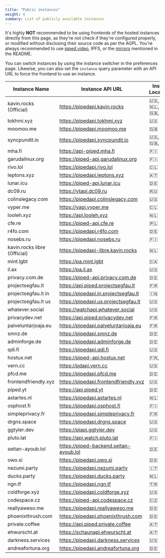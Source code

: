 ```yaml
---
title: "Public instances"
weight: 4
summary: List of publicly available instances
---
```


It's highly **NOT** recommended to be using frontends of the hosted instances directly from this page, as they're not check if they're configured properly, or modified without disclosing their source code as per the AGPL. You're always recommended to use [piped.video](http://piped.video), IPFS, or the [mirrors](https://github.com/TeamPiped/Piped#mirrors) mentioned in the README.

You can switch instances by using the instance switcher in the preferences page. Likewise, you can also set the `instance` query parameter with an API URL to force the frontend to use an instance.

Instance Name | Instance API URL | Instance Location(s) | CDN | Registered Users
--- | --- | --- | --- | ---
kavin.rocks (Official) | https://pipedapi.kavin.rocks | 🇺🇸, 🇮🇳, 🇳🇱, 🇨🇦, 🇬🇧, 🇫🇷 | Yes | ![](https://pipedapi.kavin.rocks/registered/badge)
tokhmi.xyz | https://pipedapi.tokhmi.xyz | 🇺🇸 | Yes | ![](https://pipedapi.tokhmi.xyz/registered/badge)
moomoo.me | https://pipedapi.moomoo.me | 🇬🇧 | Yes | ![](https://pipedapi.moomoo.me/registered/badge)
syncpundit.io | https://pipedapi.syncpundit.io | 🇺🇸, 🇮🇳, 🇬🇧, 🇯🇵 | Yes | ![](https://pipedapi.syncpundit.io/registered/badge)
mha.fi | https://api-piped.mha.fi | 🇫🇮 | Yes | ![](https://api-piped.mha.fi/registered/badge)
garudalinux.org | https://piped-api.garudalinux.org | 🇫🇮 | Yes | ![](https://piped-api.garudalinux.org/registered/badge)
rivo.lol | https://pipedapi.rivo.lol | 🇨🇱 | Yes | ![](https://pipedapi.rivo.lol/registered/badge)
leptons.xyz | https://pipedapi.leptons.xyz | 🇦🇹 | Yes | ![](https://pipedapi.leptons.xyz/registered/badge)
lunar.icu | https://piped-api.lunar.icu | 🇩🇪 | Yes | ![](https://piped-api.lunar.icu/registered/badge)
dc09.ru | https://ytapi.dc09.ru | 🇷🇺 | Yes | ![](https://ytapi.dc09.ru/registered/badge)
colinslegacy.com | https://pipedapi.colinslegacy.com | 🇺🇸 | Yes | ![](https://pipedapi.colinslegacy.com/registered/badge)
vyper.me | https://yapi.vyper.me | 🇨🇱 | Yes | ![](https://yapi.vyper.me/registered/badge)
looleh.xyz | https://api.looleh.xyz | 🇳🇱 | Yes | ![](https://api.looleh.xyz/registered/badge)
cfe.re | https://piped-api.cfe.re | 🇵🇱 | Yes | ![](https://piped-api.cfe.re/registered/badge)
r4fo.com | https://pipedapi.r4fo.com | 🇩🇪 | Yes | ![](https://pipedapi.r4fo.com/registered/badge)
nosebs.ru | https://pipedapi.nosebs.ru | 🇫🇮 | Yes | ![](https://pipedapi.nosebs.ru/registered/badge)
kavin.rocks libre (Official) | https://pipedapi-libre.kavin.rocks | 🇳🇱 | No | ![](https://pipedapi-libre.kavin.rocks/registered/badge)
mint.lgbt | https://pa.mint.lgbt | 🇨🇦 | No | ![](https://pa.mint.lgbt/registered/badge)
il.ax | https://pa.il.ax | 🇺🇸 | No | ![](https://pa.il.ax/registered/badge)
privacy.com.de | https://piped-api.privacy.com.de | 🇩🇪 | No | ![](https://piped-api.privacy.com.de/registered/badge)
projectsegfau.lt | https://api.piped.projectsegfau.lt | 🇫🇷 | No | ![](https://api.piped.projectsegfau.lt/registered/badge)
projectsegfau.lt in | https://pipedapi.in.projectsegfau.lt | 🇮🇳 | No | ![](https://pipedapi.in.projectsegfau.lt/registered/badge)
projectsegfau.lt us | https://pipedapi.us.projectsegfau.lt | 🇺🇸 | No | ![](https://pipedapi.us.projectsegfau.lt/registered/badge)
whatever.social | https://watchapi.whatever.social | 🇺🇸 | No | ![](https://watchapi.whatever.social/registered/badge)
privacydev.net | https://api.piped.privacydev.net | 🇫🇷 | No | ![](https://api.piped.privacydev.net/registered/badge)
palveluntarjoaja.eu | https://pipedapi.palveluntarjoaja.eu | 🇫🇷 | No | ![](https://pipedapi.palveluntarjoaja.eu/registered/badge)
smnz.de | https://pipedapi.smnz.de | 🇩🇪 | No | ![](https://pipedapi.smnz.de/registered/badge)
adminforge.de | https://pipedapi.adminforge.de | 🇩🇪 | No | ![](https://pipedapi.adminforge.de/registered/badge)
qdi.fi | https://pipedapi.qdi.fi | 🇺🇸 | No | ![](https://pipedapi.qdi.fi/registered/badge)
hostux.net | https://piped-api.hostux.net | 🇫🇷, 🇱🇺 | No | ![](https://piped-api.hostux.net/registered/badge)
vern.cc | https://pdapi.vern.cc | 🇺🇸 | No | ![](https://pdapi.vern.cc/registered/badge)
pfcd.me | https://pipedapi.pfcd.me | 🇩🇪 | No | ![](https://pipedapi.pfcd.me/registered/badge)
frontendfriendly.xyz | https://pipedapi.frontendfriendly.xyz | 🇺🇸 | No | ![](https://pipedapi.frontendfriendly.xyz/registered/badge)
piped.yt | https://api.piped.yt | 🇩🇪 | No | ![](https://api.piped.yt/registered/badge)
astartes.nl | https://pipedapi.astartes.nl | 🇳🇱 | No | ![](https://pipedapi.astartes.nl/registered/badge)
osphost.fi | https://pipedapi.osphost.fi | 🇫🇮 | No | ![](https://pipedapi.osphost.fi/registered/badge)
simpleprivacy.fr | https://pipedapi.simpleprivacy.fr | 🇫🇷 | No | ![](https://pipedapi.simpleprivacy.fr/registered/badge)
drgns.space | https://pipedapi.drgns.space | 🇺🇸 | No | ![](https://pipedapi.drgns.space/registered/badge)
ggtyler.dev | https://piapi.ggtyler.dev | 🇺🇸 | No | ![](https://piapi.ggtyler.dev/registered/badge)
pluto.lat | https://api.watch.pluto.lat | 🇫🇮 | No | ![](https://api.watch.pluto.lat/registered/badge)
seitan-ayoub.lol | https://piped-backend.seitan-ayoub.lol | 🇩🇪 | No | ![](https://piped-backend.seitan-ayoub.lol/registered/badge)
owo.si | https://pipedapi.owo.si | 🇩🇪 | No | ![](https://pipedapi.owo.si/registered/badge)
nezumi.party | https://pipedapi.nezumi.party | 🇮🇹 | No | ![](https://pipedapi.nezumi.party/registered/badge)
ducks.party | https://pipedapi.ducks.party | 🇳🇱 | No | ![](https://pipedapi.ducks.party/registered/badge)
ngn.tf | https://pipedapi.ngn.tf | 🇹🇷 | No | ![](https://pipedapi.ngn.tf/registered/badge)
coldforge.xyz | https://pipedapi.coldforge.xyz | 🇺🇸 | No | ![](https://pipedapi.coldforge.xyz/registered/badge)
codespace.cz | https://piped-api.codespace.cz | 🇨🇿 | No | ![](https://piped-api.codespace.cz/registered/badge)
reallyaweso.me | https://pipedapi.reallyaweso.me | 🇩🇪 | No | ![](https://pipedapi.reallyaweso.me/registered/badge)
phoenixthrush.com | https://pipedapi.phoenixthrush.com | 🇩🇪 | No | ![](https://pipedapi.phoenixthrush.com/registered/badge)
private.coffee | https://api.piped.private.coffee | 🇦🇹 | No | ![](https://api.piped.private.coffee/registered/badge)
ehwurscht.at | https://schaunapi.ehwurscht.at | 🇦🇹 | No | ![](https://schaunapi.ehwurscht.at/registered/badge)
darkness.services | https://pipedapi.darkness.services | 🇺🇸 | No | ![](https://pipedapi.darkness.services/registered/badge)
andreafortuna.org | https://pipedapi.andreafortuna.org | 🇩🇪 | No | ![](https://pipedapi.andreafortuna.org/registered/badge)
